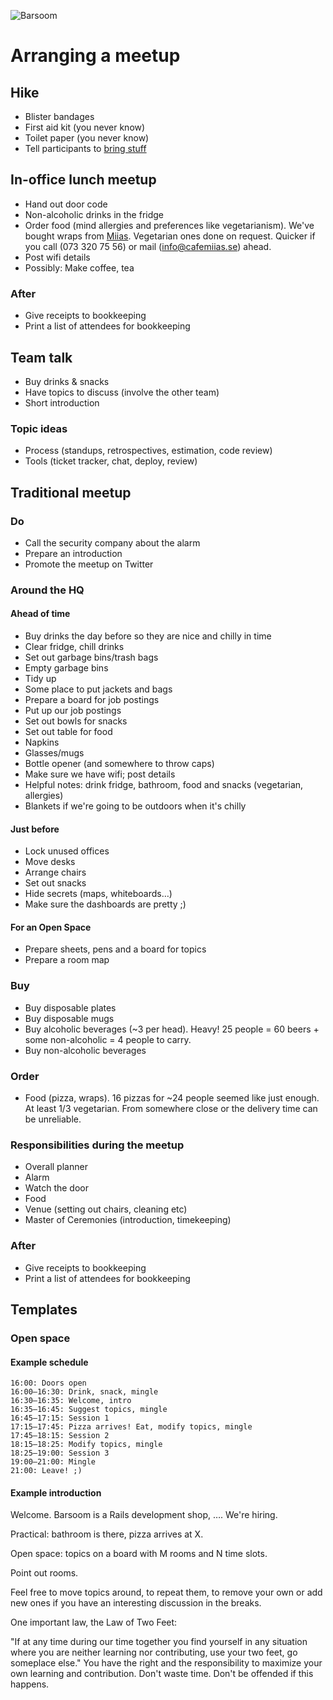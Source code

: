 ![Barsoom](http://barsoom.se/barsoom.png)

# Arranging a meetup


## Hike

* Blister bandages
* First aid kit (you never know)
* Toilet paper (you never know)
* Tell participants to [bring stuff](http://www.meetup.com/sthlmrb/events/143175002/)


## In-office lunch meetup

* Hand out door code
* Non-alcoholic drinks in the fridge
* Order food (mind allergies and preferences like vegetarianism).
  We've bought wraps from [Miias](http://www.cafemiias.se/). Vegetarian ones done on request. Quicker if you call (073 320 75 56) or mail (info@cafemiias.se) ahead.
* Post wifi details
* Possibly: Make coffee, tea

### After

* Give receipts to bookkeeping
* Print a list of attendees for bookkeeping


## Team talk

* Buy drinks & snacks
* Have topics to discuss (involve the other team)
* Short introduction

### Topic ideas

* Process (standups, retrospectives, estimation, code review)
* Tools (ticket tracker, chat, deploy, review)


## Traditional meetup

### Do

* Call the security company about the alarm
* Prepare an introduction
* Promote the meetup on Twitter

### Around the HQ

#### Ahead of time

* Buy drinks the day before so they are nice and chilly in time
* Clear fridge, chill drinks
* Set out garbage bins/trash bags
* Empty garbage bins
* Tidy up
* Some place to put jackets and bags
* Prepare a board for job postings
* Put up our job postings
* Set out bowls for snacks
* Set out table for food
* Napkins
* Glasses/mugs
* Bottle opener (and somewhere to throw caps)
* Make sure we have wifi; post details
* Helpful notes: drink fridge, bathroom, food and snacks (vegetarian, allergies)
* Blankets if we're going to be outdoors when it's chilly

#### Just before

* Lock unused offices
* Move desks
* Arrange chairs
* Set out snacks
* Hide secrets (maps, whiteboards…)
* Make sure the dashboards are pretty ;)

#### For an Open Space
* Prepare sheets, pens and a board for topics
* Prepare a room map

### Buy

* Buy disposable plates
* Buy disposable mugs
* Buy alcoholic beverages (~3 per head).
  Heavy! 25 people = 60 beers + some non-alcoholic = 4 people to carry.
* Buy non-alcoholic beverages

### Order

* Food (pizza, wraps).
  16 pizzas for ~24 people seemed like just enough.
  At least 1/3 vegetarian.
  From somewhere close or the delivery time can be unreliable.

### Responsibilities during the meetup

* Overall planner
* Alarm
* Watch the door
* Food
* Venue (setting out chairs, cleaning etc)
* Master of Ceremonies (introduction, timekeeping)

### After

* Give receipts to bookkeeping
* Print a list of attendees for bookkeeping


## Templates

### Open space

#### Example schedule

    16:00: Doors open
    16:00–16:30: Drink, snack, mingle
    16:30–16:35: Welcome, intro
    16:35–16:45: Suggest topics, mingle
    16:45–17:15: Session 1
    17:15–17:45: Pizza arrives! Eat, modify topics, mingle
    17:45–18:15: Session 2
    18:15–18:25: Modify topics, mingle
    18:25–19:00: Session 3
    19:00–21:00: Mingle
    21:00: Leave! ;)

#### Example introduction

Welcome. Barsoom is a Rails development shop, …. We're hiring.

Practical: bathroom is there, pizza arrives at X.

Open space: topics on a board with M rooms and N time slots.

Point out rooms.

Feel free to move topics around, to repeat them, to remove your own or add new ones if you have an interesting discussion in the breaks.

One important law, the Law of Two Feet:

"If at any time during our time together you find yourself in any situation where you are neither learning nor contributing, use your two feet, go someplace else." You have the right and the responsibility to maximize your own learning and contribution. Don't waste time. Don't be offended if this happens.

